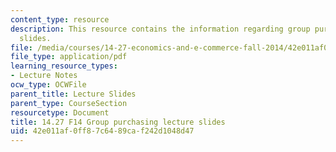 ```yaml
---
content_type: resource
description: This resource contains the information regarding group purchasing lecture
  slides.
file: /media/courses/14-27-economics-and-e-commerce-fall-2014/42e011af0ff87c6489caf242d1048d47_MIT14_27F14_lecslide8.pdf
file_type: application/pdf
learning_resource_types:
- Lecture Notes
ocw_type: OCWFile
parent_title: Lecture Slides
parent_type: CourseSection
resourcetype: Document
title: 14.27 F14 Group purchasing lecture slides
uid: 42e011af-0ff8-7c64-89ca-f242d1048d47
---
```

